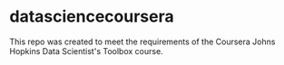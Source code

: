 datasciencecoursera
===================

This repo was created to meet the requirements of the Coursera Johns Hopkins Data Scientist's Toolbox course.
